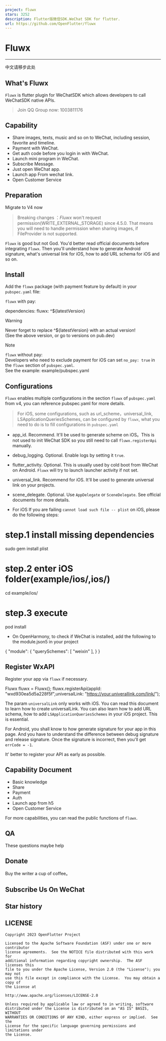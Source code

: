 ```yaml
---
project: fluwx
stars: 3252
description: Flutter版微信SDK.WeChat SDK for flutter.
url: https://github.com/OpenFlutter/fluwx
---
```


Fluwx
=====

* * *

中文请移步此处

What's Fluwx
------------

`Fluwx` is flutter plugin for WeChatSDK which allows developers to call  
WeChatSDK native APIs.

> Join QQ Group now: 1003811176

Capability
----------

-   Share images, texts, music and so on to WeChat, including session, favorite and timeline.
-   Payment with WeChat.
-   Get auth code before you login in with WeChat.
-   Launch mini program in WeChat.
-   Subscribe Message.
-   Just open WeChat app.
-   Launch app From wechat link.
-   Open Customer Service

Preparation
-----------

Migrate to V4 now

> Breaking changes ：_Fluwx_ won't request permission(WRITE\_EXTERNAL\_STORAGE) since 4.5.0. That means you will need to handle permission when sharing images, if FileProvider is not supported.

`Fluwx` is good but not God. You'd better read official documents before integrating `Fluwx`. Then you'll understand how to generate Android signature, what's universal link for iOS, how to add URL schema for iOS and so on.

Install
-------

Add the `fluwx` package (with payment feature by default) in your `pubspec.yaml` file:

`fluwx` with pay:

dependencies:
  fluwx: ^${latestVersion}

Warning

Never forget to replace ^${latestVersion} with an actual version!  
(See the above version, or go to versions on pub.dev)

Note

`fluwx` without pay:  
Developers who need to exclude payment for iOS can set `no_pay: true` in the `fluwx` section of `pubspec.yaml`.  
See the example: example/pubspec.yaml  

Configurations
--------------

`Fluwx` enables multiple configurations in the section `fluwx` of `pubspec.yaml` from v4, you can reference pubspec.yaml for more details.

> For iOS, some configurations, such as url\_scheme，universal\_link, LSApplicationQueriesSchemes, can be configured by `fluwx`, what you need to do is to fill configurations in `pubspec.yaml`

-   app\_id. Recommend. It'll be used to generate scheme on iOS。This is not used to init WeChat SDK so you still need to call `fluwx.registerApi` manually.
    
-   debug\_logging. Optional. Enable logs by setting it `true`.
    
-   flutter\_activity. Optional. This is usually used by cold boot from WeChat on Android. `Fluwx` will try to launch launcher activity if not set.
    
-   universal\_link. Recommend for iOS. It'll be used to generate universal link on your projects.
    
-   scene\_delegate. Optional. Use `AppDelegate` or `SceneDelegate`. See official documents for more details.
    
-   For iOS If you are failing `cannot load such file -- plist` on iOS, please do the following steps:
    

# step.1 install missing dependencies
sudo gem install plist
# step.2 enter iOS folder(example/ios/,ios/)
cd example/ios/
# step.3 execute
pod install

-   On OpenHarmony, to check if WeChat is installed, add the following to the module.json5 in your project

{
  "module": {
    "querySchemes": \[
      "weixin"
    \],
  }
}

Register WxAPI
--------------

Register your app via `fluwx` if necessary.

Fluwx fluwx \= Fluwx();
fluwx.registerApi(appId: "wxd930ea5d5a228f5f",universalLink: "https://your.univerallink.com/link/");

The param `universalLink` only works with iOS. You can read this document to learn how to create universalLink. You can also learn how to add URL schema, how to add `LSApplicationQueriesSchemes` in your iOS project. This is essential.

For Android, you shall know to how generate signature for your app in this page. And you have to understand the difference between debug signature and release signature. Once the signature is incorrect, then you'll get `errCode = -1`.

It' better to register your API as early as possible.

Capability Document
-------------------

-   Basic knowledge
-   Share
-   Payment
-   Auth
-   Launch app from h5
-   Open Customer Service

For more capabilities, you can read the public functions of `fluwx`.

QA
--

These questions maybe help

Donate
------

Buy the writer a cup of coffee。

Subscribe Us On WeChat
----------------------

Star history
------------

LICENSE
-------

```
Copyright 2023 OpenFlutter Project

Licensed to the Apache Software Foundation (ASF) under one or more contributor
license agreements.  See the NOTICE file distributed with this work for
additional information regarding copyright ownership.  The ASF licenses this
file to you under the Apache License, Version 2.0 (the "License"); you may not
use this file except in compliance with the License.  You may obtain a copy of
the License at

http://www.apache.org/licenses/LICENSE-2.0

Unless required by applicable law or agreed to in writing, software
distributed under the License is distributed on an "AS IS" BASIS, WITHOUT
WARRANTIES OR CONDITIONS OF ANY KIND, either express or implied.  See the
License for the specific language governing permissions and limitations under
the License.
```
